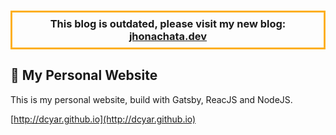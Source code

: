 <h3 style="border: 3px solid #fdaf1f; padding: 8px; margin: 15px auto; text-align: center; font-weight: bold;">This blog is outdated, please visit my new blog: <a href="https://jhonachata.dev">jhonachata.dev</a></h3>

## 🚀 My Personal Website

This is my personal website, build with Gatsby, ReacJS and NodeJS.

[http://dcyar.github.io](http://dcyar.github.io)
